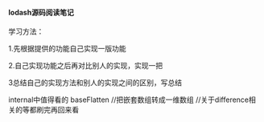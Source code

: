 #### lodash源码阅读笔记

学习方法：

1.先根据提供的功能自己实现一版功能

2.自己实现功能之后再对比别人的实现，实现一把

3总结自己的实现方法和别人的实现之间的区别，写总结

internal中值得看的
baseFlatten //把嵌套数组转成一维数组
//关于difference相关的等都刷完再回来看
